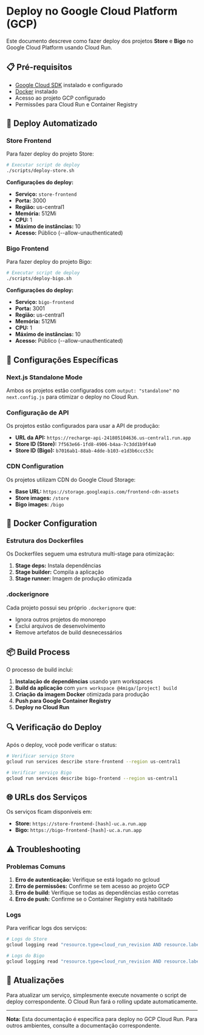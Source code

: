 # Deploy no Google Cloud Platform (GCP)

Este documento descreve como fazer deploy dos projetos **Store** e **Bigo** no Google Cloud Platform usando Cloud Run.

## 📋 Pré-requisitos

- [Google Cloud SDK](https://cloud.google.com/sdk/docs/install) instalado e configurado
- [Docker](https://docs.docker.com/get-docker/) instalado
- Acesso ao projeto GCP configurado
- Permissões para Cloud Run e Container Registry

## 🚀 Deploy Automatizado

### Store Frontend

Para fazer deploy do projeto Store:

```bash
# Executar script de deploy
./scripts/deploy-store.sh
```

**Configurações do deploy:**
- **Serviço:** `store-frontend`
- **Porta:** 3000
- **Região:** us-central1
- **Memória:** 512Mi
- **CPU:** 1
- **Máximo de instâncias:** 10
- **Acesso:** Público (--allow-unauthenticated)

### Bigo Frontend

Para fazer deploy do projeto Bigo:

```bash
# Executar script de deploy
./scripts/deploy-bigo.sh
```

**Configurações do deploy:**
- **Serviço:** `bigo-frontend`
- **Porta:** 3001
- **Região:** us-central1
- **Memória:** 512Mi
- **CPU:** 1
- **Máximo de instâncias:** 10
- **Acesso:** Público (--allow-unauthenticated)

## 🔧 Configurações Específicas

### Next.js Standalone Mode

Ambos os projetos estão configurados com `output: "standalone"` no `next.config.js` para otimizar o deploy no Cloud Run.

### Configuração de API

Os projetos estão configurados para usar a API de produção:
- **URL da API:** `https://recharge-api-241805104636.us-central1.run.app`
- **Store ID (Store):** `7f563e66-1fd8-4906-b4aa-7c3dd1b9f4a0`
- **Store ID (Bigo):** `b7016ab1-88ab-4dde-b103-e1d3b6ccc53c`

### CDN Configuration

Os projetos utilizam CDN do Google Cloud Storage:
- **Base URL:** `https://storage.googleapis.com/frontend-cdn-assets`
- **Store images:** `/store`
- **Bigo images:** `/bigo`

## 🐳 Docker Configuration

### Estrutura dos Dockerfiles

Os Dockerfiles seguem uma estrutura multi-stage para otimização:

1. **Stage deps:** Instala dependências
2. **Stage builder:** Compila a aplicação
3. **Stage runner:** Imagem de produção otimizada

### .dockerignore

Cada projeto possui seu próprio `.dockerignore` que:
- Ignora outros projetos do monorepo
- Exclui arquivos de desenvolvimento
- Remove artefatos de build desnecessários

## 📦 Build Process

O processo de build inclui:

1. **Instalação de dependências** usando yarn workspaces
2. **Build da aplicação** com `yarn workspace @4miga/[project] build`
3. **Criação da imagem Docker** otimizada para produção
4. **Push para Google Container Registry**
5. **Deploy no Cloud Run**

## 🔍 Verificação do Deploy

Após o deploy, você pode verificar o status:

```bash
# Verificar serviço Store
gcloud run services describe store-frontend --region us-central1

# Verificar serviço Bigo
gcloud run services describe bigo-frontend --region us-central1
```

## 🌐 URLs dos Serviços

Os serviços ficam disponíveis em:
- **Store:** `https://store-frontend-[hash]-uc.a.run.app`
- **Bigo:** `https://bigo-frontend-[hash]-uc.a.run.app`

## ⚠️ Troubleshooting

### Problemas Comuns

1. **Erro de autenticação:** Verifique se está logado no gcloud
2. **Erro de permissões:** Confirme se tem acesso ao projeto GCP
3. **Erro de build:** Verifique se todas as dependências estão corretas
4. **Erro de push:** Confirme se o Container Registry está habilitado

### Logs

Para verificar logs dos serviços:

```bash
# Logs do Store
gcloud logging read "resource.type=cloud_run_revision AND resource.labels.service_name=store-frontend" --limit 50

# Logs do Bigo
gcloud logging read "resource.type=cloud_run_revision AND resource.labels.service_name=bigo-frontend" --limit 50
```

## 🔄 Atualizações

Para atualizar um serviço, simplesmente execute novamente o script de deploy correspondente. O Cloud Run fará o rolling update automaticamente.

---

**Nota:** Esta documentação é específica para deploy no GCP Cloud Run. Para outros ambientes, consulte a documentação correspondente. 
